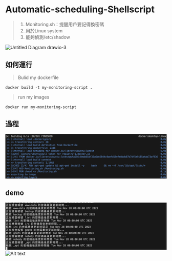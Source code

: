 # Automatic-scheduling-Shellscript

> 1. Monitoring.sh：提醒用戶要記得換密碼 <br>
> 2. 用於Linux system
> 3. 能夠偵測/etc/shadow


![Untitled Diagram drawio-3](https://github.com/CHUNG-HAO/Automatic-scheduling-Shellscript/assets/67829896/86522d7c-7a59-48c2-aa52-2719bf3c3e9a)

## 如何運行
> Bulid my dockerfile
```
docker build -t my-monitoring-script .
```

> run my images
```
docker run my-monitoring-script
```

## 過程
![Alt text](img/image4.png)

## demo

![Alt text](img/image.png)
![Alt text](img/image2.png)